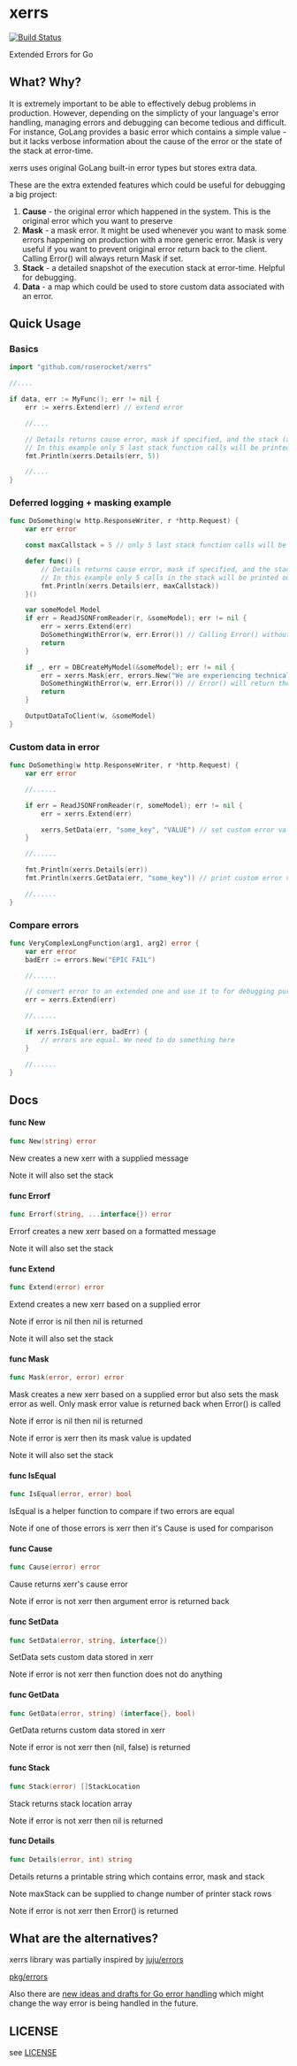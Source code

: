 # xerrs

[![Build Status](https://travis-ci.org/anvk/xerrs.svg?branch=master)](https://travis-ci.org/anvk/xerrs)

Extended Errors for Go

## What? Why?

It is extremely important to be able to effectively debug problems in production. However, depending
on the simplicty of your language's error handling, managing errors and debugging can become tedious
and difficult. For instance, GoLang provides a basic error which contains a simple value - but it
lacks verbose information about the cause of the error or the state of the stack at error-time.

xerrs uses original GoLang built-in error types but stores extra data.

These are the extra extended features which could be useful for debugging a big project:

1. **Cause** - the original error which happened in the system. This is the original error which you
   want to preserve
2. **Mask** - a mask error. It might be used whenever you want to mask some errors happening on
   production with a more generic error. Mask is very useful if you want to prevent original error
   return back to the client. Calling Error() will always return Mask if set.
3. **Stack** - a detailed snapshot of the execution stack at error-time. Helpful for debugging.
4. **Data** - a map which could be used to store custom data associated with an error.

## Quick Usage

### Basics

```go
import "github.com/roserocket/xerrs"

//....

if data, err := MyFunc(); err != nil {
    err := xerrs.Extend(err) // extend error

    //....

    // Details returns cause error, mask if specified, and the stack (accepting the maximum stack height as parameter)
    // In this example only 5 last stack function calls will be printed out
    fmt.Println(xerrs.Details(err, 5))

    //....
}
```

### Deferred logging + masking example

```go
func DoSomething(w http.ResponseWriter, r *http.Request) {
    var err error

    const maxCallstack = 5 // only 5 last stack function calls will be printed out

    defer func() {
        // Details returns cause error, mask if specified, and the stack (accepting the maximum stack height as parameter)
        // In this example only 5 calls in the stack will be printed out
        fmt.Println(xerrs.Details(err, maxCallstack))
    }()

    var someModel Model
    if err = ReadJSONFromReader(r, &someModel); err != nil {
        err = xerrs.Extend(err)
        DoSomethingWithError(w, err.Error()) // Calling Error() without setting a mask will return the original error.
        return
    }

    if _, err = DBCreateMyModel(&someModel); err != nil {
        err = xerrs.Mask(err, errors.New("We are experiencing technical difficulties"))
        DoSomethingWithError(w, err.Error()) // Error() will return the masked error in this case.
        return
    }

    OutputDataToClient(w, &someModel)
}
```

### Custom data in error

```go
func DoSomething(w http.ResponseWriter, r *http.Request) {
    var err error

    //......

    if err = ReadJSONFromReader(r, someModel); err != nil {
        err = xerrs.Extend(err)

        xerrs.SetData(err, "some_key", "VALUE") // set custom error value
    }

    //......

    fmt.Println(xerrs.Details(err))
    fmt.Println(xerrs.GetData(err, "some_key")) // print custom error value

    //......
}
```

### Compare errors

```go
func VeryComplexLongFunction(arg1, arg2) error {
    var err error
    badErr := errors.New("EPIC FAIL")

    //......

    // convert error to an extended one and use it to for debugging purposes
    err = xerrs.Extend(err)

    //......

    if xerrs.IsEqual(err, badErr) {
        // errors are equal. We need to do something here
    }

    //......
}
```

## Docs

#### func New

```go
func New(string) error
```

New creates a new xerr with a supplied message

Note it will also set the stack

#### func Errorf

```go
func Errorf(string, ...interface{}) error
```

Errorf creates a new xerr based on a formatted message

Note it will also set the stack

#### func Extend

```go
func Extend(error) error
```

Extend creates a new xerr based on a supplied error

Note if error is nil then nil is returned

Note it will also set the stack

#### func Mask

```go
func Mask(error, error) error
```

Mask creates a new xerr based on a supplied error but also sets the mask error as well. Only mask
error value is returned back when Error() is called

Note if error is nil then nil is returned

Note if error is xerr then its mask value is updated

Note it will also set the stack

#### func IsEqual

```go
func IsEqual(error, error) bool
```

IsEqual is a helper function to compare if two errors are equal

Note if one of those errors is xerr then it's Cause is used for comparison

#### func Cause

```go
func Cause(error) error
```

Cause returns xerr's cause error

Note if error is not xerr then argument error is returned back

#### func SetData

```go
func SetData(error, string, interface{})
```

SetData sets custom data stored in xerr

Note if error is not xerr then function does not do anything

#### func GetData

```go
func GetData(error, string) (interface{}, bool)
```

GetData returns custom data stored in xerr

Note if error is not xerr then (nil, false) is returned

#### func Stack

```go
func Stack(error) []StackLocation
```

Stack returns stack location array

Note if error is not xerr then nil is returned

#### func Details

```go
func Details(error, int) string
```

Details returns a printable string which contains error, mask and stack

Note maxStack can be supplied to change number of printer stack rows

Note if error is not xerr then Error() is returned

## What are the alternatives?

xerrs library was partially inspired by [juju/errors](https://github.com/juju/errors)

[pkg/errors](https://github.com/pkg/errors)

Also there are
[new ideas and drafts for Go error handling](https://go.googlesource.com/proposal/+/master/design/go2draft.md)
which might change the way error is being handled in the future.

## LICENSE

see [LICENSE](./LICENSE)
